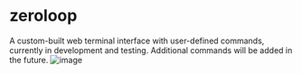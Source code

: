 # zeroloop
A custom-built web terminal interface with user-defined commands, currently in development and testing. Additional commands will be added in the future.
![image](https://github.com/user-attachments/assets/05ababcc-a99c-4ace-9441-eb76aa790ac2)
